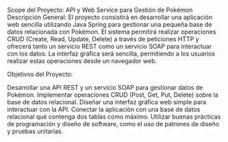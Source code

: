 Scope del Proyecto: API y Web Service para Gestión de Pokémon
Descripción General:
El proyecto consistirá en desarrollar una aplicación web sencilla utilizando Java Spring para gestionar una pequeña base de datos relacionada con Pokémon. El sistema permitirá realizar operaciones CRUD (Create, Read, Update, Delete) a través de peticiones HTTP y ofrecerá tanto un servicio REST como un servicio SOAP para interactuar con los datos. La interfaz gráfica será sencilla, permitiendo a los usuarios realizar estas operaciones desde un navegador web.

Objetivos del Proyecto:

Desarrollar una API REST y un servicio SOAP para gestionar datos de Pokémon.
Implementar operaciones CRUD (Post, Get, Put, Delete) sobre la base de datos relacional.
Diseñar una interfaz gráfica web simple para interactuar con la API.
Conectar la aplicación con una base de datos relacional que contenga dos tablas como máximo.
Utilizar buenas prácticas de programación y diseño de software, como el uso de patrones de diseño y pruebas unitarias.
